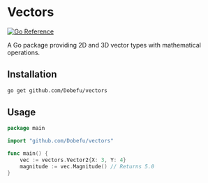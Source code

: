 # Vectors

[![Go Reference](https://pkg.go.dev/badge/github.com/Dobefu/vectors.svg)](https://pkg.go.dev/github.com/Dobefu/vectors)

A Go package providing 2D and 3D vector types with mathematical operations.

## Installation

```bash
go get github.com/Dobefu/vectors
```

## Usage

```go
package main

import "github.com/Dobefu/vectors"

func main() {
    vec := vectors.Vector2{X: 3, Y: 4}
    magnitude := vec.Magnitude() // Returns 5.0
}
```
